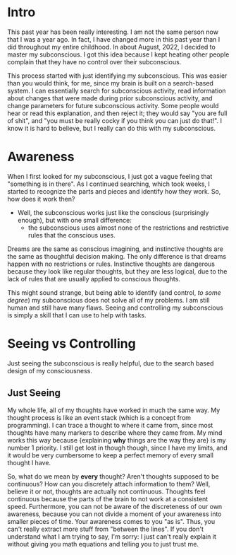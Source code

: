 
# Intro
This past year has been really interesting. I am not the same person now that I was a year ago. In fact, I have changed more in this past year than I did throughout my entire childhood. In about August, 2022, I decided to master my subconscious. I got this idea because I kept heating other people complain that they have no control over their subconscious.

This process started with just identifying my subconscious. This was easier than you would think, for me, since my brain is built on a search-based system. I can essentially search for subconscious activity, read information about changes that were made during prior subconscious activity, and change parameters for future subconscious activity. Some people would hear or read this explanation, and then reject it; they would say "you are full of shit", and "you must be really cocky if you think you can just do that!". I know it is hard to believe, but I really can do this with my subconscious.

# Awareness
When I first looked for my subconscious, I just got a vague feeling that "something is in there". As I continued searching, which took weeks, I started to recognize the parts and pieces and identify how they work. So, how does it work then?
* Well, the subconscious works just like the conscious (surprisingly enough), but with one small difference:
    * the subconscious uses almost none of the restrictions and restrictive rules that the conscious uses.

Dreams are the same as conscious imagining, and instinctive thoughts are the same as thoughtful decision making. The only difference is that dreams happen with no restrictions or rules. Instinctive thoughts are dangerous because they look like regular thoughts, but they are less logical, due to the lack of rules that are usually applied to conscious thoughts.

This might sound strange, but being able to identify (and control, *to some degree*) my subconscious does not solve all of my problems. I am still human and still have many flaws. Seeing and controlling my subconscious is simply a skill that I can use to help with tasks.

# Seeing vs Controlling
Just seeing the subconscious is really helpful, due to the search based design of my consciousness.

## Just Seeing
My whole life, all of my thoughts have worked in much the same way. My thought process is like an event stack (which is a concept from programming). I can trace a thought to where it came from, since most thoughts have many markers to describe where they came from. My mind works this way because {explaining **why** things are the way they are} is my number 1 priority. I still get lost in though though, since I have my limits, and it would be very cumbersome to keep a perfect memory of every small thought I have.

So, what do we mean by **every** thought? Aren't thoughts supposed to be continuous? How can you discretely attach information to them? Well, believe it or not, thoughts are actually not continuous. Thoughts feel continuous because the parts of the brain to not work at a consistent speed. Furthermore, you can not be aware of the discreteness of our own awareness, because you can not divide a moment of your awareness into smaller pieces of time. Your awareness comes to you "as is". Thus, you can't really extract more stuff from "between the lines". If you don't understand what I am trying to say, I'm sorry: I just can't really explain it without giving you math equations and telling you to just trust me.




